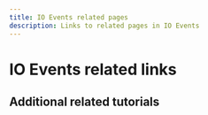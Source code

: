 ```yaml
---
title: IO Events related pages
description: Links to related pages in IO Events
---
```

# IO Events related links

## Additional related tutorials

